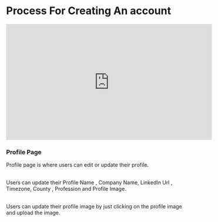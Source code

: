 # Process For Creating An account
<iframe width="560" height="315" src="https://www.youtube.com/embed/T3lcWqnpJMs" title="YouTube video player" frameborder="0" allow="accelerometer; autoplay; clipboard-write; encrypted-media; gyroscope; picture-in-picture" allowfullscreen></iframe>

<h3>Profile Page</h3>


Profile page is where users can edit or update their profile.<br><br>

Users can update their Profile Name , Company Name, LinkedIn Url , Timezone, County , Profession and Profile Image.<br><br>

Users can update their profile image by just clicking on the profile image and upload the image.



